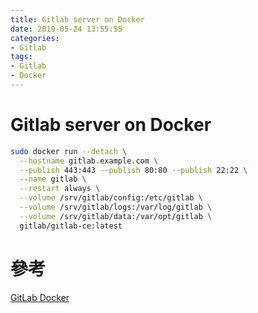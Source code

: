 ```yaml
---
title: Gitlab server on Docker
date: 2019-05-24 13:55:55
categories:
- Gitlab
tags:
- Gitlab
- Docker
---
```


# Gitlab server on Docker

```bash
sudo docker run --detach \
  --hostname gitlab.example.com \
  --publish 443:443 --publish 80:80 --publish 22:22 \
  --name gitlab \
  --restart always \
  --volume /srv/gitlab/config:/etc/gitlab \
  --volume /srv/gitlab/logs:/var/log/gitlab \
  --volume /srv/gitlab/data:/var/opt/gitlab \
  gitlab/gitlab-ce:latest

```

# 參考
[GitLab Docker](https://docs.gitlab.com/omnibus/docker/)